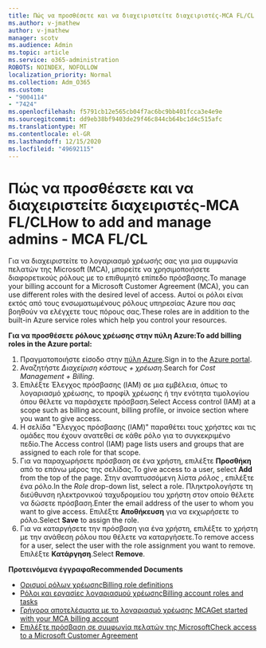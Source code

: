 ```yaml
---
title: Πώς να προσθέσετε και να διαχειριστείτε διαχειριστές-MCA FL/CL
ms.author: v-jmathew
author: v-jmathew
manager: scotv
ms.audience: Admin
ms.topic: article
ms.service: o365-administration
ROBOTS: NOINDEX, NOFOLLOW
localization_priority: Normal
ms.collection: Adm_O365
ms.custom:
- "9004114"
- "7424"
ms.openlocfilehash: f5791cb12e565cb04f7ac6bc9bb401fcca3e4e9e
ms.sourcegitcommit: dd9eb38bf9403de29f46c844cb64bc1d4c515afc
ms.translationtype: MT
ms.contentlocale: el-GR
ms.lasthandoff: 12/15/2020
ms.locfileid: "49692115"
---
```

# <a name="how-to-add-and-manage-admins---mca-flcl"></a><span data-ttu-id="d2801-102">Πώς να προσθέσετε και να διαχειριστείτε διαχειριστές-MCA FL/CL</span><span class="sxs-lookup"><span data-stu-id="d2801-102">How to add and manage admins - MCA FL/CL</span></span>

<span data-ttu-id="d2801-103">Για να διαχειριστείτε το λογαριασμό χρέωσής σας για μια συμφωνία πελατών της Microsoft (MCA), μπορείτε να χρησιμοποιήσετε διαφορετικούς ρόλους με το επιθυμητό επίπεδο πρόσβασης.</span><span class="sxs-lookup"><span data-stu-id="d2801-103">To manage your billing account for a Microsoft Customer Agreement (MCA), you can use different roles with the desired level of access.</span></span> <span data-ttu-id="d2801-104">Αυτοί οι ρόλοι είναι εκτός από τους ενσωματωμένους ρόλους υπηρεσίας Azure που σας βοηθούν να ελέγχετε τους πόρους σας.</span><span class="sxs-lookup"><span data-stu-id="d2801-104">These roles are in addition to the built-in Azure service roles which help you control your resources.</span></span>

<span data-ttu-id="d2801-105">**Για να προσθέσετε ρόλους χρέωσης στην πύλη Azure:**</span><span class="sxs-lookup"><span data-stu-id="d2801-105">**To add billing roles in the Azure portal:**</span></span>

1. <span data-ttu-id="d2801-106">Πραγματοποιήστε είσοδο στην [πύλη Azure](https://portal.azure.com/).</span><span class="sxs-lookup"><span data-stu-id="d2801-106">Sign in to the [Azure portal](https://portal.azure.com/).</span></span>
2. <span data-ttu-id="d2801-107">Αναζητήστε *Διαχείριση κόστους + χρέωση*.</span><span class="sxs-lookup"><span data-stu-id="d2801-107">Search for *Cost Management + Billing*.</span></span>
3. <span data-ttu-id="d2801-108">Επιλέξτε Έλεγχος πρόσβασης (IAM) σε μια εμβέλεια, όπως το λογαριασμό χρέωσης, το προφίλ χρέωσης ή την ενότητα τιμολογίου όπου θέλετε να παράσχετε πρόσβαση.</span><span class="sxs-lookup"><span data-stu-id="d2801-108">Select Access control (IAM) at a scope such as billing account, billing profile, or invoice section where you want to give access.</span></span>
4. <span data-ttu-id="d2801-109">Η σελίδα "Έλεγχος πρόσβασης (IAM)" παραθέτει τους χρήστες και τις ομάδες που έχουν ανατεθεί σε κάθε ρόλο για το συγκεκριμένο πεδίο.</span><span class="sxs-lookup"><span data-stu-id="d2801-109">The Access control (IAM) page lists users and groups that are assigned to each role for that scope.</span></span>
5. <span data-ttu-id="d2801-110">Για να παραχωρήσετε πρόσβαση σε ένα χρήστη, επιλέξτε **Προσθήκη** από το επάνω μέρος της σελίδας.</span><span class="sxs-lookup"><span data-stu-id="d2801-110">To give access to a user, select **Add** from the top of the page.</span></span> <span data-ttu-id="d2801-111">Στην αναπτυσσόμενη λίστα *ρόλος* , επιλέξτε ένα ρόλο.</span><span class="sxs-lookup"><span data-stu-id="d2801-111">In the *Role* drop-down list, select a role.</span></span> <span data-ttu-id="d2801-112">Πληκτρολογήστε τη διεύθυνση ηλεκτρονικού ταχυδρομείου του χρήστη στον οποίο θέλετε να δώσετε πρόσβαση.</span><span class="sxs-lookup"><span data-stu-id="d2801-112">Enter the email address of the user to whom you want to give access.</span></span> <span data-ttu-id="d2801-113">Επιλέξτε **Αποθήκευση** για να εκχωρήσετε το ρόλο.</span><span class="sxs-lookup"><span data-stu-id="d2801-113">Select **Save** to assign the role.</span></span>
6. <span data-ttu-id="d2801-114">Για να καταργήσετε την πρόσβαση για ένα χρήστη, επιλέξτε το χρήστη με την ανάθεση ρόλου που θέλετε να καταργήσετε.</span><span class="sxs-lookup"><span data-stu-id="d2801-114">To remove access for a user, select the user with the role assignment you want to remove.</span></span> <span data-ttu-id="d2801-115">Επιλέξτε **Κατάργηση**.</span><span class="sxs-lookup"><span data-stu-id="d2801-115">Select **Remove**.</span></span>

<span data-ttu-id="d2801-116">**Προτεινόμενα έγγραφα**</span><span class="sxs-lookup"><span data-stu-id="d2801-116">**Recommended Documents**</span></span>

- [<span data-ttu-id="d2801-117">Ορισμοί ρόλων χρέωσης</span><span class="sxs-lookup"><span data-stu-id="d2801-117">Billing role definitions</span></span>](https://docs.microsoft.com/azure/cost-management-billing/manage/understand-mca-roles)
- [<span data-ttu-id="d2801-118">Ρόλοι και εργασίες λογαριασμού χρέωσης</span><span class="sxs-lookup"><span data-stu-id="d2801-118">Billing account roles and tasks</span></span>](https://docs.microsoft.com/azure/cost-management-billing/manage/understand-mca-roles#billing-account-roles-and-tasks)
- [<span data-ttu-id="d2801-119">Γρήγορα αποτελέσματα με το λογαριασμό χρέωσης MCA</span><span class="sxs-lookup"><span data-stu-id="d2801-119">Get started with your MCA billing account</span></span>](https://docs.microsoft.com/azure/cost-management-billing/understand/mca-overview)
- [<span data-ttu-id="d2801-120">Επιλέξτε πρόσβαση σε συμφωνία πελατών της Microsoft</span><span class="sxs-lookup"><span data-stu-id="d2801-120">Check access to a Microsoft Customer Agreement</span></span>](https://docs.microsoft.com/azure/cost-management-billing/manage/change-credit-card?WT.mc_id=Portal-Microsoft_Azure_Support%22%20%5Cl%20%22manage-credit-cards-for-a-microsoft-customer-agreement%22%20%5Ct%20%22_blank#check-the-type-of-your-account)
